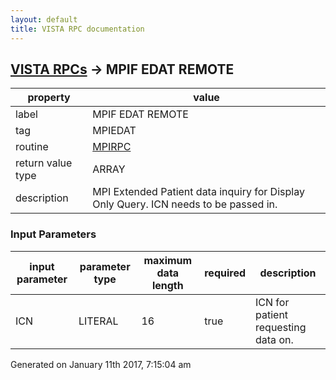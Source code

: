 ```yaml
---
layout: default
title: VISTA RPC documentation
---
```




## [VISTA RPCs](TableOfContent.md) &#8594; MPIF EDAT REMOTE 

 property | value 
--- | --- 
 label | MPIF EDAT REMOTE
 tag | MPIEDAT
 routine | [MPIRPC](http://code.osehra.org/dox/Routine_MPIRPC_source.html)
 return value type | ARRAY
 description | MPI Extended Patient data inquiry for Display Only Query. ICN needs to be passed in.

### Input Parameters

| input parameter | parameter type | maximum data length | required | description | 
| --- | --- | --- | --- | --- | 
| ICN | LITERAL | 16 | true | ICN for patient requesting data on. | 




 Generated on January 11th 2017, 7:15:04 am